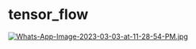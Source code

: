 # tensor_flow
[![Whats-App-Image-2023-03-03-at-11-28-54-PM.jpg](https://i.postimg.cc/Y90825kN/Whats-App-Image-2023-03-03-at-11-28-54-PM.jpg)](https://postimg.cc/DJV1BYSm)
